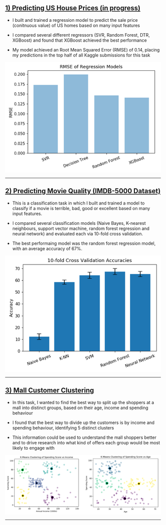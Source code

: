 ## [1) Predicting US House Prices (in progress)](https://github.com/ricardomokhtari/Data-Science-Projects/blob/master/house-prices/analysis.ipynb)

* I built and trained a regression model to predict the sale price (conitnuous value) of US homes based on many input features

* I compared several different regressors (SVR, Random Forest, DTR, XGBoost) and found that XGBoost achieved the best performance

* My model achieved an Root Mean Squared Error (RMSE) of 0.14, placing my predictions in the top half of all Kaggle submissions for this task

![](/images/house-prices.png)

___

## [2) Predicting Movie Quality (IMDB-5000 Dataset)](https://github.com/ricardomokhtari/Data-Science-Projects/blob/master/IMDB-5000/analysis.ipynb)

* This is a classification task in which I built and trained a model to classify if a movie is terrible, bad, good or excellent based on many input features.

* I compared several classification models (Naive Bayes, K-nearest neighbours, support vector machine, random forest regression and neural network) and evaluated each via 10-fold cross validation.

* The best performaing model was the random forest regression model, with an average accuracy of 67%.

![](/images/imdb-accuracy.png)

___

## [3) Mall Customer Clustering](https://github.com/ricardomokhtari/Data-Science-Projects/blob/master/mall-customers/analysis.ipynb)

* In this task, I wanted to find the best way to split up the shoppers at a mall into distinct groups, based on their age, income and spending behaviour

* I found that the best way to divide up the customers is by income and spending behaviour, identifying 5 distinct clusters

* This information could be used to understand the mall shoppers better and to drive research into what kind of offers each group would be most likely to engage with

![](/images/k-means.png)

___